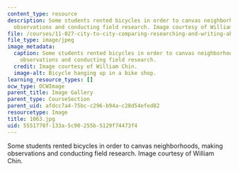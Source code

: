 ```yaml
---
content_type: resource
description: Some students rented bicycles in order to canvas neighborhoods, making
  observations and conducting field research. Image courtesy of William Chin.
file: /courses/11-027-city-to-city-comparing-researching-and-writing-about-cities-new-orleans-spring-2011/5551778f133a5c90255b5129f74473f4_1063.jpg
file_type: image/jpeg
image_metadata:
  caption: Some students rented bicycles in order to canvas neighborhoods, making
    observations and conducting field research.
  credit: Image courtesy of William Chin.
  image-alt: Bicycle hanging up in a bike shop.
learning_resource_types: []
ocw_type: OCWImage
parent_title: Image Gallery
parent_type: CourseSection
parent_uid: afdcc7a4-75bc-c296-b94a-c28d54efed82
resourcetype: Image
title: 1063.jpg
uid: 5551778f-133a-5c90-255b-5129f74473f4
---
```

Some students rented bicycles in order to canvas neighborhoods, making observations and conducting field research. Image courtesy of William Chin.

